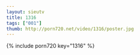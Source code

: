 ```yaml
--- 
layout: sieutv
title: 1316
tags: ["001"]
thumb: http://porn720.net/video/1316/poster.jpg
---
```

{% include porn720 key="1316" %} 
